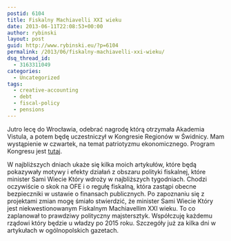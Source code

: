 ```yaml
---
postid: 6104
title: Fiskalny Machiavelli XXI wieku
date: 2013-06-11T22:08:53+00:00
author: rybinski
layout: post
guid: http://www.rybinski.eu/?p=6104
permalink: /2013/06/fiskalny-machiavelli-xxi-wieku/
dsq_thread_id:
  - 3163311049
categories:
  - Uncategorized
tags:
  - creative-accounting
  - debt
  - fiscal-policy
  - pensions
---
```

Jutro lecę do Wrocławia, odebrać nagrodę którą otrzymała Akademia Vistula, a potem będę uczestniczył w Kongresie Regionów w Świdnicy. Mam wystąpienie w czwartek, na temat patriotyzmu ekonomicznego. Program Kongresu jest [tutaj](http://www.kongresregionow.pl/).

W najbliższych dniach ukaże się kilka moich artykułów, które będą pokazywały motywy i efekty działań z obszaru polityki fiskalnej, które minister Sami Wiecie Który wdroży w najbliższych tygodniach. Chodzi oczywiście o skok na OFE i o regułę fiskalną, która zastąpi obecne bezpieczniki w ustawie o finansach publicznych. Po zapoznaniu się z projektami zmian mogę śmiało stwierdzić, że minister Sami Wiecie Który jest niekwestionowanym Fiskalnym Machiavellim XXI wieku. To co zaplanował to prawdziwy polityczny majstersztyk. Współczuję każdemu rządowi który będzie u władzy po 2015 roku. Szczegóły już za kilka dni w artykułach w ogólnopolskich gazetach.
